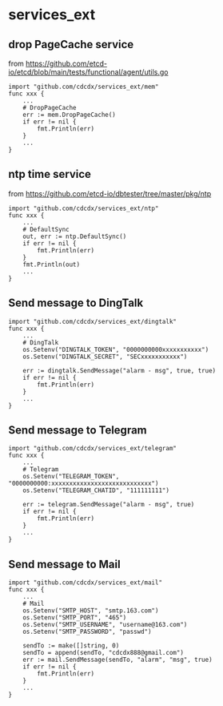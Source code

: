 # services_ext

## drop PageCache service
from https://github.com/etcd-io/etcd/blob/main/tests/functional/agent/utils.go
```golang
import "github.com/cdcdx/services_ext/mem"
func xxx {
	...
	# DropPageCache
	err := mem.DropPageCache()
	if err != nil {
		fmt.Println(err)
	}
	...
}
```

## ntp time service
from https://github.com/etcd-io/dbtester/tree/master/pkg/ntp
```golang
import "github.com/cdcdx/services_ext/ntp"
func xxx {
	...
	# DefaultSync
	out, err := ntp.DefaultSync()
	if err != nil {
		fmt.Println(err)
	}
	fmt.Println(out)
	...
}
```

## Send message to DingTalk
```golang
import "github.com/cdcdx/services_ext/dingtalk"
func xxx {
	...
	# DingTalk
	os.Setenv("DINGTALK_TOKEN", "0000000000xxxxxxxxxxx")
	os.Setenv("DINGTALK_SECRET", "SECxxxxxxxxxxx")
	
	err := dingtalk.SendMessage("alarm - msg", true, true)
	if err != nil {
		fmt.Println(err)
	}
	...
}
```

## Send message to Telegram
```golang
import "github.com/cdcdx/services_ext/telegram"
func xxx {
	...
	# Telegram
	os.Setenv("TELEGRAM_TOKEN", "0000000000:xxxxxxxxxxxxxxxxxxxxxxxxxxxx")
	os.Setenv("TELEGRAM_CHATID", "111111111")
	
	err := telegram.SendMessage("alarm - msg", true)
	if err != nil {
		fmt.Println(err)
	}
	...
}
```

## Send message to Mail
```golang
import "github.com/cdcdx/services_ext/mail"
func xxx {
	...
	# Mail
	os.Setenv("SMTP_HOST", "smtp.163.com")
	os.Setenv("SMTP_PORT", "465")
	os.Setenv("SMTP_USERNAME", "username@163.com")
	os.Setenv("SMTP_PASSWORD", "passwd")
	
	sendTo := make([]string, 0)
	sendTo = append(sendTo, "cdcdx888@gmail.com")
	err := mail.SendMessage(sendTo, "alarm", "msg", true)
	if err != nil {
		fmt.Println(err)
	}
	...
}
```
